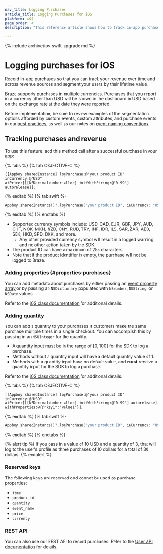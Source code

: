 ```yaml
---
nav_title: Logging Purchases
article_title: Logging Purchases for iOS
platform: iOS
page_order: 4
description: "This reference article shows how to track in-app purchases and revenue and assign purchase properties in your iOS application."

---
```


{% include archive/ios-swift-upgrade.md %}


# Logging purchases for iOS
 
Record in-app purchases so that you can track your revenue over time and across revenue sources and segment your users by their lifetime value.

Braze supports purchases in multiple currencies. Purchases that you report in a currency other than USD will be shown in the dashboard in USD based on the exchange rate at the date they were reported.

Before implementation, be sure to review examples of the segmentation options afforded by custom events, custom attributes, and purchase events in our [best practices][5], as well as our notes on [event naming conventions]({{site.baseurl}}/user_guide/data_and_analytics/custom_data/event_naming_conventions/).

## Tracking purchases and revenue

To use this feature, add this method call after a successful purchase in your app:

{% tabs %}
{% tab OBJECTIVE-C %}

```objc
[[Appboy sharedInstance] logPurchase:@"your product ID"
inCurrency:@"USD"
atPrice:[[[NSDecimalNumber alloc] initWithString:@"0.99"] autorelease]];
```

{% endtab %}
{% tab swift %}

```swift
Appboy.sharedInstance()?.logPurchase("your product ID", inCurrency: "USD", atPrice: NSDecimalNumber(string: "0.99"))
```

{% endtab %}
{% endtabs %}

- Supported currency symbols include: USD, CAD, EUR, GBP, JPY, AUD, CHF, NOK, MXN, NZD, CNY, RUB, TRY, INR, IDR, ILS, SAR, ZAR, AED, SEK, HKD, SPD, DKK, and more.
  - Any other provided currency symbol will result in a logged warning and no other action taken by the SDK.
- The product ID can have a maximum of 255 characters
- Note that if the product identifier is empty, the purchase will not be logged to Braze.

### Adding properties {#properties-purchases}

You can add metadata about purchases by either passing an [event property array]({{site.baseurl}}/user_guide/data_and_analytics/custom_data/custom_events#nested-objects) or by passing an `NSDictionary` populated with `NSNumber`, `NSString`, or `NSDate` values.

Refer to the [iOS class documentation][8] for additional details.

### Adding quantity
You can add a quantity to your purchases if customers make the same purchase multiple times in a single checkout. You can accomplish this by passing in an `NSUInteger` for the quantity.

* A quantity input must be in the range of [0, 100] for the SDK to log a purchase.
* Methods without a quantity input will have a default quantity value of 1.
* Methods with a quantity input have no default value, and **must** receive a quantity input for the SDK to log a purchase.

Refer to the [iOS class documentation][7] for additional details.

{% tabs %}
{% tab OBJECTIVE-C %}

```objc
[[Appboy sharedInstance] logPurchase:@"your product ID"
inCurrency:@"USD"
atPrice:[[[NSDecimalNumber alloc] initWithString:@"0.99"] autorelease]
withProperties:@{@"key1":"value1"}];
```

{% endtab %}
{% tab swift %}

```swift
Appboy.sharedInstance()?.logPurchase("your product ID", inCurrency: "USD", atPrice: NSDecimalNumber(string: "0.99"), withProperties: ["key1":"value1"])
```

{% endtab %}
{% endtabs %}

{% alert tip %}
If you pass in a value of 10 USD and a quantity of 3, that will log to the user's profile as three purchases of 10 dollars for a total of 30 dollars.
{% endalert %}

### Reserved keys

The following keys are reserved and cannot be used as purchase properties:

- `time`
- `product_id`
- `quantity`
- `event_name`
- `price`
- `currency`

### REST API

You can also use our REST API to record purchases. Refer to the [User API documentation][4] for details.

[2]: https://github.com/Appboy/appboy-ios-sdk/blob/master/AppboyKit/include/Appboy.h
[4]: {{site.baseurl}}/developer_guide/rest_api/user_data/#user-data
[5]: {{site.baseurl}}/developer_guide/platform_wide/analytics_overview/#user-data-collection
[6]: http://appboy.github.io/appboy-ios-sdk/docs/interface_appboy.html#ad35bb238aaa4fe9d1ede0439a4c401db "logcustomevent:withproperties documentation"
[7]: http://appboy.github.io/appboy-ios-sdk/docs/interface_appboy.html#ab50403068be47c0acba9943583e259fa "logpurchase w/ quantity class documentation"
[8]: http://appboy.github.io/appboy-ios-sdk/docs/interface_appboy.html#aaca4b885a8f61ac9fad3936b091448cc "logpurchase w/ properties class documentation"
